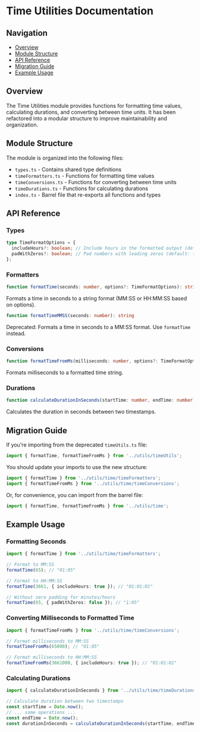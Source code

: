 # Time Utilities Documentation

## Navigation
- [Overview](#overview)
- [Module Structure](#module-structure)
- [API Reference](#api-reference)
- [Migration Guide](#migration-guide)
- [Example Usage](#example-usage)

## Overview

The Time Utilities module provides functions for formatting time values, calculating durations, and converting between time units. It has been refactored into a modular structure to improve maintainability and organization.

## Module Structure

The module is organized into the following files:

- `types.ts` - Contains shared type definitions
- `timeFormatters.ts` - Functions for formatting time values
- `timeConversions.ts` - Functions for converting between time units
- `timeDurations.ts` - Functions for calculating durations
- `index.ts` - Barrel file that re-exports all functions and types

## API Reference

### Types

```typescript
type TimeFormatOptions = {
  includeHours?: boolean; // Include hours in the formatted output (default: false)
  padWithZeros?: boolean; // Pad numbers with leading zeros (default: true)
};
```

### Formatters

```typescript
function formatTime(seconds: number, options?: TimeFormatOptions): string
```
Formats a time in seconds to a string format (MM:SS or HH:MM:SS based on options).

```typescript
function formatTimeMMSS(seconds: number): string
```
Deprecated: Formats a time in seconds to a MM:SS format. Use `formatTime` instead.

### Conversions

```typescript
function formatTimeFromMs(milliseconds: number, options?: TimeFormatOptions): string
```
Formats milliseconds to a formatted time string.

### Durations

```typescript
function calculateDurationInSeconds(startTime: number, endTime: number): number
```
Calculates the duration in seconds between two timestamps.

## Migration Guide

If you're importing from the deprecated `timeUtils.ts` file:

```typescript
import { formatTime, formatTimeFromMs } from '../utils/timeUtils';
```

You should update your imports to use the new structure:

```typescript
import { formatTime } from '../utils/time/timeFormatters';
import { formatTimeFromMs } from '../utils/time/timeConversions';
```

Or, for convenience, you can import from the barrel file:

```typescript
import { formatTime, formatTimeFromMs } from '../utils/time';
```

## Example Usage

### Formatting Seconds

```typescript
import { formatTime } from '../utils/time/timeFormatters';

// Format to MM:SS
formatTime(65); // "01:05"

// Format to HH:MM:SS
formatTime(3661, { includeHours: true }); // "01:01:01"

// Without zero padding for minutes/hours
formatTime(65, { padWithZeros: false }); // "1:05"
```

### Converting Milliseconds to Formatted Time

```typescript
import { formatTimeFromMs } from '../utils/time/timeConversions';

// Format milliseconds to MM:SS
formatTimeFromMs(65000); // "01:05"

// Format milliseconds to HH:MM:SS
formatTimeFromMs(3661000, { includeHours: true }); // "01:01:01"
```

### Calculating Durations

```typescript
import { calculateDurationInSeconds } from '../utils/time/timeDurations';

// Calculate duration between two timestamps
const startTime = Date.now();
// ... some operations ...
const endTime = Date.now();
const durationInSeconds = calculateDurationInSeconds(startTime, endTime);
```
